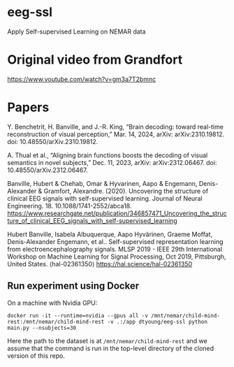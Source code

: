 # eeg-ssl
Apply Self-supervised Learning on NEMAR data

# Original video from Grandfort

https://www.youtube.com/watch?v=gm3a7T2bmnc

# Papers
Y. Benchetrit, H. Banville, and J.-R. King, “Brain decoding: toward real-time reconstruction of visual perception,” Mar. 14, 2024, arXiv: arXiv:2310.19812. doi: 10.48550/arXiv.2310.19812.

A. Thual et al., “Aligning brain functions boosts the decoding of visual semantics in novel subjects,” Dec. 11, 2023, arXiv: arXiv:2312.06467. doi: 10.48550/arXiv.2312.06467.

Banville, Hubert & Chehab, Omar & Hyvarinen, Aapo & Engemann, Denis-Alexander & Gramfort, Alexandre. (2020). Uncovering the structure of clinical EEG signals with self-supervised learning. Journal of Neural Engineering. 18. 10.1088/1741-2552/abca18. 
https://www.researchgate.net/publication/346857471_Uncovering_the_structure_of_clinical_EEG_signals_with_self-supervised_learning

Hubert Banville, Isabela Albuquerque, Aapo Hyvärinen, Graeme Moffat, Denis-Alexander Engemann, et al.. Self-supervised representation learning from electroencephalography signals. MLSP 2019 - IEEE 29th International Workshop on Machine Learning for Signal Processing, Oct 2019, Pittsburgh, United States. ⟨hal-02361350⟩
https://hal.science/hal-02361350

## Run experiment using Docker
On a machine with Nvidia GPU:

```
docker run -it --runtime=nvidia --gpus all -v /mnt/nemar/child-mind-rest:/mnt/nemar/child-mind-rest -v .:/app dtyoung/eeg-ssl python main.py --nsubjects=30
```

Here the path to the dataset is at `/mnt/nemar/child-mind-rest` and we assume that the command is run in the top-level directory of the cloned version of this repo.